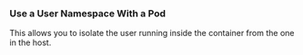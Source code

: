 ### Use a User Namespace With a Pod

This allows you to isolate the user running inside the container from the one in the host.